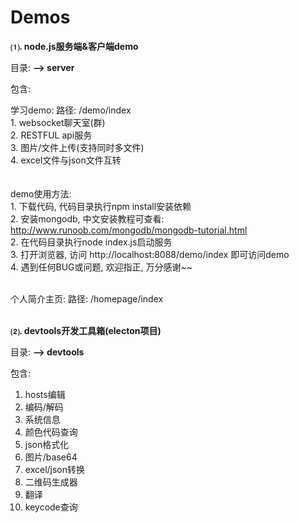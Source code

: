 # Demos

<b>⑴. node.js服务端&客户端demo</b>

  目录:
  <b> --> server </b><br>

  包含: 

  学习demo: 
  路径: /demo/index<br>
    1. websocket聊天室(群)<br>
    2. RESTFUL api服务<br>
    3. 图片/文件上传(支持同时多文件)<br>
    4. excel文件与json文件互转<br>
  <br>    
  demo使用方法: <br>
    1. 下载代码, 代码目录执行npm install安装依赖<br>
    2. 安装mongodb, 中文安装教程可查看: http://www.runoob.com/mongodb/mongodb-tutorial.html<br>
    2. 在代码目录执行node index.js启动服务<br>
    3. 打开浏览器, 访问 http://localhost:8088/demo/index 即可访问demo<br>
    4. 遇到任何BUG或问题, 欢迎指正, 万分感谢~~<br>
  <br>
    
  
  个人简介主页: 
  路径: /homepage/index<br><br>
  
<b>⑵. devtools开发工具箱(electon项目)</b>
  
  目录:
  <b> --> devtools </b><br>

  包含: 
  1. hosts编辑
  2. 编码/解码
  3. 系统信息
  4. 颜色代码查询
  5. json格式化
  6. 图片/base64
  7. excel/json转换
  8. 二维码生成器
  9. 翻译
  10. keycode查询
